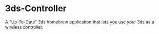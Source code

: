 # 3ds-Controller
A "Up-To-Date" 3ds homebrew application that lets you use your 3ds as a wireless controller.

